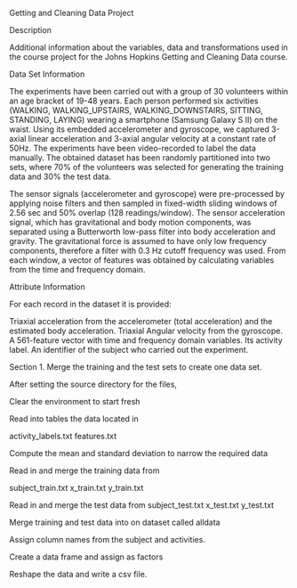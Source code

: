 Getting and Cleaning Data Project

Description

Additional information about the variables, data and transformations used in the course project for the Johns Hopkins Getting and Cleaning Data course.

Data Set Information

The experiments have been carried out with a group of 30 volunteers within an age bracket of 19-48 years. 
Each person performed six activities (WALKING, WALKING_UPSTAIRS, WALKING_DOWNSTAIRS, SITTING, STANDING, 
LAYING) wearing a smartphone (Samsung Galaxy S II) on the waist. Using its embedded accelerometer and 
gyroscope, we captured 3-axial linear acceleration and 3-axial angular velocity at a constant rate of 50Hz. 
The experiments have been video-recorded to label the data manually. The obtained dataset has been randomly 
partitioned into two sets, where 70% of the volunteers was selected for generating the training data and 30% 
the test data.

The sensor signals (accelerometer and gyroscope) were pre-processed by applying noise filters and then 
sampled in fixed-width sliding windows of 2.56 sec and 50% overlap (128 readings/window). The sensor 
acceleration signal, which has gravitational and body motion components, was separated using a Butterworth 
low-pass filter into body acceleration and gravity. The gravitational force is assumed to have only low 
frequency components, therefore a filter with 0.3 Hz cutoff frequency was used. From each window, a vector of 
features was obtained by calculating variables from the time and frequency domain.

Attribute Information

For each record in the dataset it is provided:

Triaxial acceleration from the accelerometer (total acceleration) and the estimated body acceleration.
Triaxial Angular velocity from the gyroscope.
A 561-feature vector with time and frequency domain variables.
Its activity label.
An identifier of the subject who carried out the experiment.


Section 1. Merge the training and the test sets to create one data set.

After setting the source directory for the files, 

Clear the environment to start fresh

Read into tables the data located in

activity_labels.txt
features.txt

Compute the mean and standard deviation to narrow the required data

Read in and merge the training data from

subject_train.txt
x_train.txt
y_train.txt

Read in and merge the test data from
subject_test.txt
x_test.txt
y_test.txt

Merge training and test data into on dataset called alldata

Assign column names from the subject and activities.

Create a data frame and assign as factors

Reshape the data and write a csv file.
